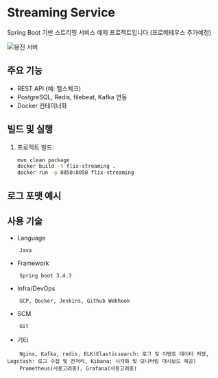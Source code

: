 # Streaming Service

Spring Boot 기반 스트리밍 서비스 예제 프로젝트입니다.(프로메테우스 추가예정)

![용진 서버](https://github.com/user-attachments/assets/2d017b86-7749-457a-8a53-1718ce33c919)

## 주요 기능

-   REST API (예: 헬스체크)
-   PostgreSQL, Redis, filebeat, Kafka 연동
-   Docker 컨테이너화

## 빌드 및 실행

1.  프로젝트 빌드:
    ```bash
    mvn clean package
    docker build -t flix-streaming .
    docker run -p 8050:8050 flix-streaming
    ```

## 로그 포맷 예시

## 사용 기술

-   Language

```
	Java
```

-   Framework

```
	Spring boot 3.4.3
```

-   Infra/DevOps

```
	GCP, Docker, Jenkins, Github Webhook
```

-   SCM

```
	Git
```

-   기타

```
	Nginx, Kafka, redis, ELK(Elasticsearch: 로그 및 이벤트 데이터 저장, Logstash: 로그 수집 및 전처리, Kibana: 시각화 및 모니터링 대시보드 제공)
	Prometheus(사용고려중), Grafana(사용고려중)
```
